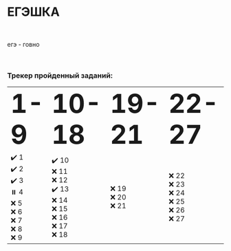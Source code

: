 # ЕГЭШКА
<Br>

егэ - говно

<Br>

### Трекер пройденный заданий:



<table border="0">
 <tr>
    <td><b style="font-size:60px">1-9</b></td>
    <td><b style="font-size:60px">10-18</b></td> 
    <td><b style="font-size:60px">19-21</b></td>
    <td><b style="font-size:60px">22-27</b></td>

 </tr>
      
 <tr>
  <td>✔️ 1 <br>
 ✔️ 2 <br>
 ✔️ 3 <br>
 ⏸️ 4 <br>
 ❌ 5 <br>
 ❌ 6 <br>
 ❌ 7 <br>
 ❌ 8 <br>
 ❌ 9 </td>
  
 <td> 
 ✔️  10 <br>
 ❌ 11 <br>
 ❌ 12 <br>
 ✔️ 13 <br>
 ❌ 14 <br>
 ❌ 15 <br>
 ❌ 16 <br>
 ❌ 17 <br>
 ❌ 18 <br> </td>
       
  <td> 
 ❌ 19 <br>
 ❌ 20 <br>
 ❌ 21 <br> </td>
  
   <td>  
 ❌ 22 <br>
 ❌ 23 <br>
 ❌ 24 <br>
 ❌ 25 <br>
 ❌ 26 <br>
 ❌ 27 </td>
       
       
 </tr>
</table>

